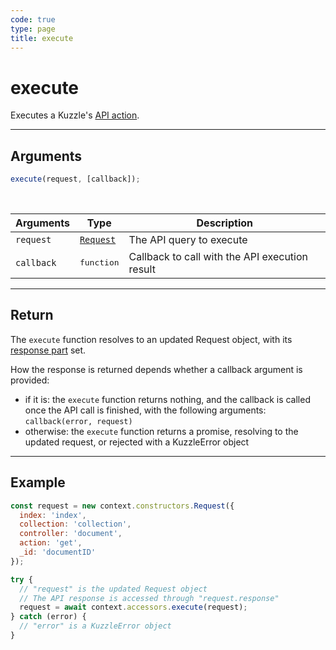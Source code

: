 ```yaml
---
code: true
type: page
title: execute
---
```


# execute



Executes a Kuzzle's [API action](/core/1/api/).

---

## Arguments

```js
execute(request, [callback]);
```

<br/>

| Arguments  | Type                                                           | Description                                    |
| ---------- | -------------------------------------------------------------- | ---------------------------------------------- |
| `request`  | [`Request`](/core/1/plugins/constructors/request) | The API query to execute                       |
| `callback` | <pre>function</pre>                                            | Callback to call with the API execution result |

---

## Return

The `execute` function resolves to an updated Request object, with its [response part](/core/1/plugins/plugin-context/constructors/request) set.

How the response is returned depends whether a callback argument is provided:

- if it is: the `execute` function returns nothing, and the callback is called once the API call is finished, with the following arguments: `callback(error, request)`
- otherwise: the `execute` function returns a promise, resolving to the updated request, or rejected with a KuzzleError object

---

## Example

```js
const request = new context.constructors.Request({
  index: 'index',
  collection: 'collection',
  controller: 'document',
  action: 'get',
  _id: 'documentID'
});

try {
  // "request" is the updated Request object
  // The API response is accessed through "request.response"
  request = await context.accessors.execute(request);
} catch (error) {
  // "error" is a KuzzleError object
}
```
